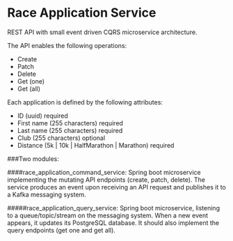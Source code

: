 # Race Application Service

REST API with small event driven CQRS microservice architecture.

The API enables the following operations:
- Create
- Patch
- Delete
- Get (one)
- Get (all)

Each application is defined by the following attributes:
- ID (uuid) required
- First name (255 characters) required
- Last name (255 characters) required
- Club (255 characters) optional
- Distance (5k | 10k | HalfMarathon | Marathon) required

###Two modules:

####race_application_command_service: 
Spring boot microservice implementing the mutating API endpoints (create, patch, delete). The service produces an event upon receiving an API request and publishes it to a Kafka messaging system.

#####race_application_query_service: 
Spring boot microservice, listening to a queue/topic/stream on the messaging system. When a new event appears, it updates its PostgreSQL database. It should also implement the query endpoints (get one and get all).